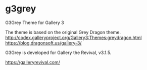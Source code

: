 # g3grey
G3Grey Theme for Gallery 3

The theme is based on the original Grey Dragon theme.
http://codex.galleryproject.org/Gallery3:Themes:greydragon.html
https://blog.dragonsoft.us/gallery-3/

G3Grey is developed for Gallery the Revival, v3.1.5.

https://galleryrevival.com/
